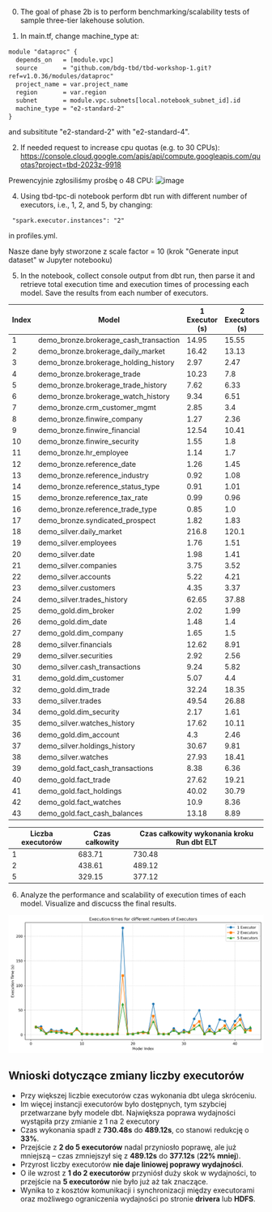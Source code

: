 0. The goal of phase 2b is to perform benchmarking/scalability tests of sample three-tier lakehouse solution.

1. In main.tf, change machine_type at:

```
module "dataproc" {
  depends_on   = [module.vpc]
  source       = "github.com/bdg-tbd/tbd-workshop-1.git?ref=v1.0.36/modules/dataproc"
  project_name = var.project_name
  region       = var.region
  subnet       = module.vpc.subnets[local.notebook_subnet_id].id
  machine_type = "e2-standard-2"
}
```

and subsititute "e2-standard-2" with "e2-standard-4".

2. If needed request to increase cpu quotas (e.g. to 30 CPUs):
   https://console.cloud.google.com/apis/api/compute.googleapis.com/quotas?project=tbd-2023z-9918

Prewencyjnie zgłosiliśmy prośbę o 48 CPU:
![image](https://github.com/user-attachments/assets/7b098e22-5b76-4883-92e9-b33ceab5f066)

4. Using tbd-tpc-di notebook perform dbt run with different number of executors, i.e., 1, 2, and 5, by changing:

```
 "spark.executor.instances": "2"
```

in profiles.yml.

Nasze dane były stworzone z scale factor = 10 (krok "Generate input dataset" w Jupyter notebooku)

5. In the notebook, collect console output from dbt run, then parse it and retrieve total execution time and execution times of processing each model. Save the results from each number of executors.

| Index | Model                                  | 1 Executor (s) | 2 Executors (s) | 5 Executors (s) |
| ----- | -------------------------------------- | -------------- | --------------- | --------------- |
| 1     | demo_bronze.brokerage_cash_transaction | 14.95       | 15.55       | 16.59       |
| 2     | demo_bronze.brokerage_daily_market     | 16.42       | 13.13       | 9.38        |
| 3     | demo_bronze.brokerage_holding_history  | 2.97        | 2.47        | 2.24        |
| 4     | demo_bronze.brokerage_trade            | 10.23       | 7.8         | 6.28        |
| 5     | demo_bronze.brokerage_trade_history    | 7.62        | 6.33        | 4.56        |
| 6     | demo_bronze.brokerage_watch_history    | 9.34        | 6.51        | 4.45        |
| 7     | demo_bronze.crm_customer_mgmt          | 2.85        | 3.4         | 3.23        |
| 8     | demo_bronze.finwire_company            | 1.27        | 2.36        | 1.45        |
| 9     | demo_bronze.finwire_financial          | 12.54       | 10.41       | 13.18       |
| 10    | demo_bronze.finwire_security           | 1.55        | 1.8         | 1.65        |
| 11    | demo_bronze.hr_employee                | 1.14        | 1.7         | 1.22        |
| 12    | demo_bronze.reference_date             | 1.26        | 1.45        | 1.31        |
| 13    | demo_bronze.reference_industry         | 0.92        | 1.08        | 0.93        |
| 14    | demo_bronze.reference_status_type      | 0.91        | 1.01        | 0.93        |
| 15    | demo_bronze.reference_tax_rate         | 0.99        | 0.96        | 0.94        |
| 16    | demo_bronze.reference_trade_type       | 0.85        | 1.0         | 0.84        |
| 17    | demo_bronze.syndicated_prospect        | 1.82        | 1.83        | 1.74        |
| 18    | demo_silver.daily_market               | 216.8       | 120.1       | 62.31       |
| 19    | demo_silver.employees                  | 1.76        | 1.51        | 1.51        |
| 20    | demo_silver.date                       | 1.98        | 1.41        | 1.38        |
| 21    | demo_silver.companies                  | 3.75        | 3.52        | 3.65        |
| 22    | demo_silver.accounts                   | 5.22        | 4.21        | 6.17        |
| 23    | demo_silver.customers                  | 4.35        | 3.37        | 3.77        |
| 24    | demo_silver.trades_history             | 62.65       | 37.88       | 26.79       |
| 25    | demo_gold.dim_broker                   | 2.02        | 1.99        | 1.86        |
| 26    | demo_gold.dim_date                     | 1.48        | 1.4         | 1.36        |
| 27    | demo_gold.dim_company                  | 1.65        | 1.5         | 1.94        |
| 28    | demo_silver.financials                 | 12.62       | 8.91        | 8.64        |
| 29    | demo_silver.securities                 | 2.92        | 2.56        | 2.76        |
| 30    | demo_silver.cash_transactions          | 9.24        | 5.82        | 5.15        |
| 31    | demo_gold.dim_customer                 | 5.07        | 4.4         | 6.23        |
| 32    | demo_gold.dim_trade                    | 32.24       | 18.35       | 12.07       |
| 33    | demo_silver.trades                     | 49.54       | 26.88       | 19.51       |
| 34    | demo_gold.dim_security                 | 2.17        | 1.61        | 1.8         |
| 35    | demo_silver.watches_history            | 17.62       | 10.11       | 7.8         |
| 36    | demo_gold.dim_account                  | 4.3         | 2.46        | 2.48        |
| 37    | demo_silver.holdings_history           | 30.67       | 9.81        | 8.77        |
| 38    | demo_silver.watches                    | 27.93       | 18.41       | 13.32       |
| 39    | demo_gold.fact_cash_transactions       | 8.38        | 6.36        | 4.24        |
| 40    | demo_gold.fact_trade                   | 27.62       | 19.21       | 13.43       |
| 41    | demo_gold.fact_holdings                | 40.02       | 30.79       | 20.14       |
| 42    | demo_gold.fact_watches                 | 10.9        | 8.36        | 5.71        |
| 43    | demo_gold.fact_cash_balances           | 13.18       | 8.89        | 15.44       |


| Liczba executorów | Czas całkowity | Czas całkowity wykonania kroku Run dbt ELT |
| ----------------- | -------------- | ------------------------------------------ |
| 1                 |  683.71        | 730.48                                     |
| 2                 |  438.61        | 489.12                                     |
| 5                 |  329.15        | 377.12                                     |

6. Analyze the performance and scalability of execution times of each model. Visualize and discucss the final results.

![img.png](shared-files/phase2/execution_times_plot.png)


## Wnioski dotyczące zmiany liczby executorów
- Przy większej liczbie executorów czas wykonania dbt ulega skróceniu.
- Im więcej instancji executorów było dostępnych, tym szybciej przetwarzane były modele dbt.
Największa poprawa wydajności wystąpiła przy zmianie z 1 na 2 executory
- Czas wykonania spadł z **730.48s** do **489.12s**, co stanowi redukcję o **33%**.
- Przejście z **2 do 5 executorów** nadal przyniosło poprawę, ale już mniejszą – czas zmniejszył się z **489.12s** do **377.12s** (**22% mniej**).
- Przyrost liczby executorów **nie daje liniowej poprawy wydajności**.
- O ile wzrost z **1 do 2 executorów** przyniósł duży skok w wydajności, to przejście na **5 executorów** nie było już aż tak znaczące.
- Wynika to z kosztów komunikacji i synchronizacji między executorami oraz możliwego ograniczenia wydajności po stronie **drivera** lub **HDFS**.
